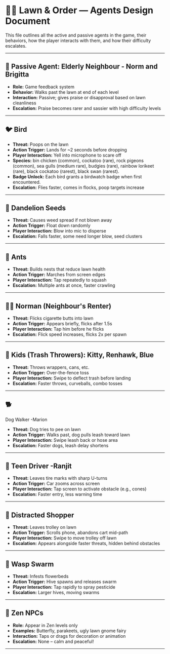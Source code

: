 # 🧑‍🌾 Lawn & Order — Agents Design Document

This file outlines all the active and passive agents in the game, their behaviors, how the player interacts with them, and how their difficulty escalates.

---

## 🧍 Passive Agent: Elderly Neighbour - Norm and Brigitta

- **Role:** Game feedback system
- **Behavior:** Walks past the lawn at end of each level
- **Interaction:** Passive; gives praise or disapproval based on lawn cleanliness
- **Escalation:** Praise becomes rarer and sassier with high difficulty levels

---

## 🐦 Bird

- **Threat:** Poops on the lawn
- **Action Trigger:** Lands for ~2 seconds before dropping
- **Player Interaction:** Yell into microphone to scare off
- **Species:** bin chicken (common), cockatoo (rare), rock pigeons (common), sea gulls (medium rare), budgies (rare), rainbow lorikeet (rare), black cockatoo (rarest), black swan (rarest).
- **Badge Unlock:** Each bird grants a birdwatch badge when first encountered.
- **Escalation:** Flies faster, comes in flocks, poop targets increase

---

## 🌼 Dandelion Seeds

- **Threat:** Causes weed spread if not blown away
- **Action Trigger:** Float down randomly
- **Player Interaction:** Blow into mic to disperse
- **Escalation:** Falls faster, some need longer blow, seed clusters

---

## 🐜 Ants

- **Threat:** Builds nests that reduce lawn health
- **Action Trigger:** Marches from screen edges
- **Player Interaction:** Tap repeatedly to squash
- **Escalation:** Multiple ants at once, faster crawling

---

## 🧑‍🎤 Norman (Neighbour's Renter)

- **Threat:** Flicks cigarette butts into lawn
- **Action Trigger:** Appears briefly, flicks after 1.5s
- **Player Interaction:** Tap him before he flicks
- **Escalation:** Flick speed increases, flicks 2x per spawn

---

## 🧒 Kids (Trash Throwers): Kitty, Renhawk, Blue

- **Threat:** Throws wrappers, cans, etc.
- **Action Trigger:** Over-the-fence toss
- **Player Interaction:** Swipe to deflect trash before landing
- **Escalation:** Faster throws, curveballs, combo tosses

---

## 🐕

Dog Walker -Marion

- **Threat:** Dog tries to pee on lawn
- **Action Trigger:** Walks past, dog pulls leash toward lawn
- **Player Interaction:** Swipe leash back or hose area
- **Escalation:** Faster dogs, leash delay shortens

---

## 🚗 Teen Driver -Ranjit

- **Threat:** Leaves tire marks with sharp U-turns
- **Action Trigger:** Car zooms across screen
- **Player Interaction:** Tap screen to activate obstacle (e.g., cones)
- **Escalation:** Faster entry, less warning time

---

## 🛒 Distracted Shopper

- **Threat:** Leaves trolley on lawn
- **Action Trigger:** Scrolls phone, abandons cart mid-path
- **Player Interaction:** Swipe to move trolley off lawn
- **Escalation:** Appears alongside faster threats, hidden behind obstacles

---

## 🐝 Wasp Swarm

- **Threat:** Infests flowerbeds
- **Action Trigger:** Hive spawns and releases swarm
- **Player Interaction:** Tap rapidly to spray pesticide
- **Escalation:** Larger hives, moving swarms

---

## 🧘 Zen NPCs

- **Role:** Appear in Zen levels only
- **Examples:** Butterfly, parakeets, ugly lawn gnome fairy
- **Interaction:** Taps or drags for decoration or animation
- **Escalation:** None – calm and peaceful!

---
